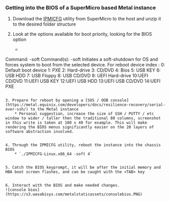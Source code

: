 ### Getting into the BIOS of a SuperMicro based Metal instance ###

1. Download the [IPMICFG](https://www.supermicro.com/SwDownload/SwSelect_Free.aspx?cat=IPMI) utility from SuperMicro to the host and unzip it to the desired folder structure

2. Look at the options available for boot priority, looking for the BIOS option
    * ``` # ./IPMICFG-Linux.x86_64 -soft -help
Command: -soft
Command(s):
 -soft <index>              Initiates a soft-shutdown for OS and forces system
                             to boot from the selected device.
For reboot device index :
0: Default boot device
1: PXE             2: Hard-drive
3: CD/DVD          4: Bios
5: USB KEY         6: USB HDD
7: USB Floppy      8: USB CD/DVD
9: UEFI Hard-drive 10:UEFI CD/DVD
11:UEFI USB KEY    12:UEFI USB HDD
13:UEFI USB CD/DVD 14:UEFI PXE
```

3. Prepare for reboot by opening a [SOS / OOB console](https://metal.equinix.com/developers/docs/resilience-recovery/serial-over-ssh/) to the Metal instance
    * Personal suggestion, increase the size of SSH / PUTTY / etc window to wider / taller then the traditional 80 columns, screenshot in this write is taken at 100 x 40 for example. This will make rendering the BIOS menus significantly easier on the 20 layers of software abstraction involved.


4. Through the IPMICFG utility, reboot the instance into the chassis BIOS
    * `./IPMICFG-Linux.x86_64 -soft 4`


5. Catch the BIOS keyprompt, it will be after the initial memory and HBA boot screen flashes, and can be caught with the <TAB> key


6. Interact with the BIOS and make needed changes.
![console bios](https://s3.wasabisys.com/metalstaticassets/consolebios.PNG)
